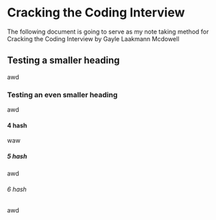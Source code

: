 # Cracking the Coding Interview
The following document is going to serve as my note taking method for 
Cracking the Coding Interview by Gayle Laakmann Mcdowell

## Testing a smaller heading
awd

### Testing an even smaller heading
awd

#### 4 hash
waw

##### 5 hash
awd

###### 6 hash
awd
